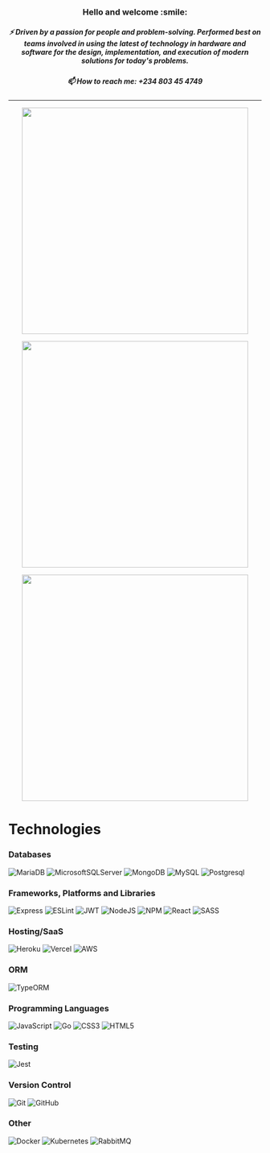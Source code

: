 <!-- - [![Visitors](https://visitor-badge.glitch.me/badge?page_id=kelvinbawa.visitor-badge)](https://github.com/kelvinbawa) -->
<!-- <img width="0em" src="https://visitor-badge.glitch.me/badge?page_id=kelvinbawa.visitor-badge" /> -->

<h3 align="center">
	Hello and welcome :smile:
</h3>

<h5 align="center">⚡ Driven by a passion for people and problem-solving. Performed best on teams involved in using the latest of technology in hardware and software for the design, implementation, and execution of modern solutions for today's problems.</h5>
<h5 align="center">📫 How to reach me: +234 803 45 4749</h5>

<hr>

<p align="center">
	<img width="450em" src="https://github-readme-stats.vercel.app/api?username=kelvinbawa&show_icons=true&include_all_commits=true&count_private=true&hide_border=true&theme=gruvbox" />
</p>



<p align="center">
	<img width="450em" src="https://github-readme-streak-stats.herokuapp.com?user=kelvinbawa&theme=gruvbox&hide_border=true&date_format=M%20j%5B%2C%20Y%5D)">
</p>

<p align="center">
	<img width="450em" src="https://github-readme-stats.vercel.app/api/top-langs/?username=kelvinbawa&layout=compact&theme=gruvbox">
</p>


# Technologies

### Databases
![MariaDB](https://img.shields.io/badge/MariaDB-003545?style=for-the-badge&logo=mariadb&logoColor=white)
![MicrosoftSQLServer](https://img.shields.io/badge/Microsoft%20SQL%20Sever-CC2927?style=for-the-badge&logo=microsoft%20sql%20server&logoColor=white)
![MongoDB](https://img.shields.io/badge/MongoDB-%234ea94b.svg?style=for-the-badge&logo=mongodb&logoColor=white)
![MySQL](https://img.shields.io/badge/mysql-%2300f.svg?style=for-the-badge&logo=mysql&logoColor=white)
![Postgresql](https://img.shields.io/badge/PostgreSQL-316192?style=for-the-badge&logo=postgresql&logoColor=white)


### Frameworks, Platforms and Libraries
![Express](https://img.shields.io/badge/Express-000?style=for-the-badge&logo=express&logoColor=white)
![ESLint](https://img.shields.io/badge/ESLint-4B3263?style=for-the-badge&logo=eslint&logoColor=white)
![JWT](https://img.shields.io/badge/JWT-black?style=for-the-badge&logo=JSON%20web%20tokens)
![NodeJS](https://img.shields.io/badge/node.js-6DA55F?style=for-the-badge&logo=node.js&logoColor=white)
![NPM](https://img.shields.io/badge/NPM-%23000000.svg?style=for-the-badge&logo=npm&logoColor=white)
![React](https://img.shields.io/badge/react-%2320232a.svg?style=for-the-badge&logo=react&logoColor=%2361DAFB)
![SASS](https://img.shields.io/badge/SASS-hotpink.svg?style=for-the-badge&logo=SASS&logoColor=white)

### Hosting/SaaS
![Heroku](https://img.shields.io/badge/heroku-%23430098.svg?style=for-the-badge&logo=heroku&logoColor=white)
![Vercel](https://img.shields.io/badge/vercel-000.svg?style=for-the-badge&logo=vercel&logoColor=white)
![AWS](https://img.shields.io/badge/AWS-000.svg?style=for-the-badge&logo=amazon&logoColor=white)


### ORM
![TypeORM](https://img.shields.io/badge/Typeorm-262627?style=for-the-badge&logo=typeorm&logoColor=white)


### Programming Languages
![JavaScript](https://img.shields.io/badge/javascript-%23323330.svg?style=for-the-badge&logo=javascript&logoColor=%23F7DF1E)
![Go](https://img.shields.io/badge/Golang-000?style=for-the-badge&logo=go&logoColor=23F7DF1E)
![CSS3](https://img.shields.io/badge/css3-%231572B6.svg?style=for-the-badge&logo=css3&logoColor=white)
![HTML5](https://img.shields.io/badge/html5-%23E34F26.svg?style=for-the-badge&logo=html5&logoColor=white)



### Testing
![Jest](https://img.shields.io/badge/-jest-%23C21325?style=for-the-badge&logo=jest&logoColor=white)

### Version Control
![Git](https://img.shields.io/badge/Git-F05032?style=for-the-badge&logo=git&logoColor=white)
![GitHub](https://img.shields.io/badge/GitHub-181717?style=for-the-badge&logo=github&logoColor=white)

### Other
![Docker](https://img.shields.io/badge/docker-%230db7ed.svg?style=for-the-badge&logo=docker&logoColor=white)
![Kubernetes](https://img.shields.io/badge/kubernetes-%23326ce5.svg?style=for-the-badge&logo=kubernetes&logoColor=white)
![RabbitMQ](https://img.shields.io/badge/RabbitMQ-FF6C37?style=for-the-badge&logo=rabbitmq&logoColor=white)

